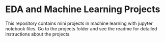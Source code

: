 # EDA and Machine Learning Projects
This repository contains mini projects in machine learning with jupyter notebook files. Go to the projects folder and see the readme for detailed instructions about the projects.

